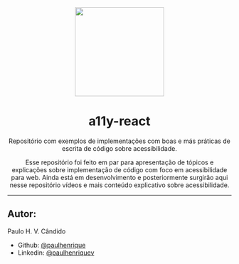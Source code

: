 <div align="center">
<img width="200px" src="https://i.giphy.com/media/zoQgAiCIJem7eqRXb2/giphy.webp" />

# a11y-react
Repositório com exemplos de implementações com boas e más práticas de escrita de código sobre acessibilidade.

Esse repositório foi feito em par para apresentação de tópicos e explicações sobre implementação de código com foco em acessibilidade para web. Ainda está em desenvolvimento e posteriormente surgirão aqui nesse repositório vídeos e mais conteúdo explicativo sobre acessibilidade.


</div>

___

## Autor:

Paulo H. V. Cândido

* Github: [@paulhenrique](https://github.com/paulhenrique)
* Linkedin: [@paulhenriquev](https://www.linkedin.com/in/paulhenriquev/)
